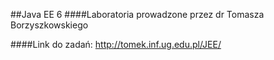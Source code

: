 ##Java EE 6
####Laboratoria prowadzone przez dr Tomasza Borzyszkowskiego

####Link do zadań: http://tomek.inf.ug.edu.pl/JEE/
